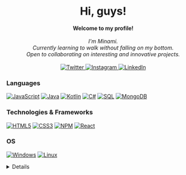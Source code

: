 <h1 align="center">Hi, guys!</h1>

<p align="center">
    <b>Welcome to my profile!</b><br><br>
    <i>
        I'm Minami.<br>
        Currently learning to walk without falling on my bottom.<br>
        Open to collaborating on interesting and innovative projects.<br>
    </i><br>
    <a href="https://twitter.com/minami_eed">
      <img src="https://img.shields.io/badge/Twitter-blue?style=flat-square&logo=twitter" alt="Twitter">
    </a>
    <a href="https://www.instagram.com/minami.eed/">
        <img src="https://img.shields.io/badge/Instagram-purple?style=flat-square&logo=instagram" alt="Instagram">
    </a>
        <a href="https://www.linkedin.com/in/edson-ever-david-quispe-salas-174376225/">
        <img src="https://img.shields.io/badge/LinkedIn-blue?style=flat-square&logo=linkedin" alt="LinkedIn">
    </a>
</p>

### Languages

[![JavaScript](https://img.shields.io/badge/javascript-black?style=for-the-badge&logo=javascript)](https://github.com/Minami-eed)
[![Java](https://img.shields.io/badge/java-black?style=for-the-badge&logo=openjdk)](https://github.com/Minami-eed)
[![Kotlin](https://img.shields.io/badge/Kotlin-black?style=for-the-badge&logo=kotlin)](https://github.com/Minami-eed)
[![C#](https://img.shields.io/badge/C%23-black?style=for-the-badge&logo=csharp)](https://github.com/Minami-eed)
[![SQL](https://img.shields.io/badge/sql-black?style=for-the-badge&logo=mysql)](https://github.com/Minami-eed)
[![MongoDB](https://img.shields.io/badge/MongoDB-black?style=for-the-badge&logo=mongodb)](https://github.com/Minami-eed)

### Technologies & Frameworks

[![HTML5](https://img.shields.io/badge/html5-black?style=for-the-badge&logo=html5)](https://github.com/Minami-eed)
[![CSS3](https://img.shields.io/badge/css3-black?style=for-the-badge&logo=css3)](https://github.com/Minami-eed)
[![NPM](https://img.shields.io/badge/NPM-black?style=for-the-badge&logo=npm)](enlace-a-tu-perfil-de-NPM)
[![React](https://img.shields.io/badge/react-black?style=for-the-badge&logo=react)](https://github.com/Minami-eed)

### OS

[![Windows](https://img.shields.io/badge/Windows-black?style=for-the-badge&logo=Windows)](https://github.com/Minami-eed)
[![Linux](https://img.shields.io/badge/Linux-black?style=for-the-badge&logo=Linux)](enlace-a-tu-perfil-de-Linux)

<details>
<p align="center">
  <a href="https://github.com/Minami-eed">
    <img src="http://github-profile-summary-cards.vercel.app/api/cards/profile-details?username=Minami-eed&theme=transparent" />
  </a>
  <a href="https://github.com/Minami-eed">
    <img src="https://github-readme-streak-stats.herokuapp.com/?user=Minami-eed&hide_border=true&card_width=338&theme=transparent" />
  </a>
  <a href="https://github.com/Minami-eed">
    <img src="http://github-profile-summary-cards.vercel.app/api/cards/stats?username=Minami-eed&theme=transparent" />
  </a>
  <a href="https://github.com/Minami-eed">
    <img src="https://github-readme-stats.vercel.app/api/top-langs/?username=Minami-eed&langs_count=10&exclude_repo=&hide=jupyter%20notebook,vim%20script,cmake,makefile,batchfile,emacs%20lisp,css,html&layout=default&card_width=699&hide_border=true&theme=transparent" />
  </a>
</p>
</details>

<!--
**Minami-eed/Minami-eed** is a ✨ _special_ ✨ repository because its `README.md` (this file) appears on your GitHub profile.

Here are some ideas to get you started:

- 🔭 I’m currently working on ...
- 🌱 I’m currently learning ...
- 👯 I’m looking to collaborate on ...
- 🤔 I’m looking for help with ...
- 💬 Ask me about ...
- 📫 How to reach me: ...
- 😄 Pronouns: ...
- ⚡ Fun fact: ...
-->

